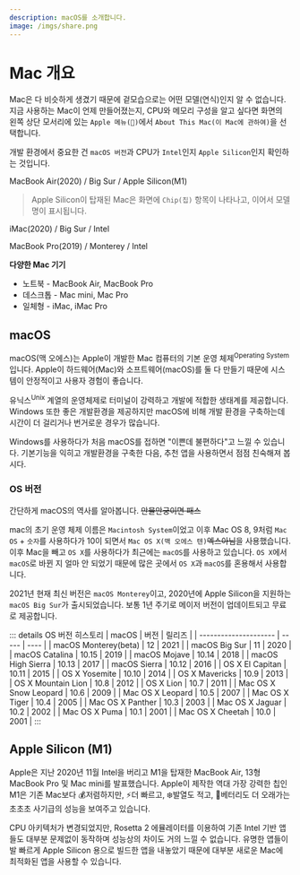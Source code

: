 ```yaml
---
description: macOS를 소개합니다.
image: /imgs/share.png
---
```


# Mac 개요

Mac은 다 비슷하게 생겼기 때문에 겉모습으로는 어떤 모델(연식)인지 알 수 없습니다. 지금 사용하는 Mac이 언제 만들어졌는지, CPU와 메모리 구성을 알고 싶다면 화면의 왼쪽 상단 모서리에 있는 `Apple 메뉴()`에서 `About This Mac(이 Mac에 관하여)`을 선택합니다.

<div class="image-250 no-radius">

<custom-image src="/imgs/overview/about-menu.jpg" alt="Apple > About This Mac" />

</div>

개발 환경에서 중요한 건 `macOS 버전`과 CPU가 `Intel`인지 `Apple Silicon`인지 확인하는 것입니다.

<div class="image-600 no-radius">

<custom-image src="/imgs/overview/macbook-air-m1.png" alt="MacBook Air(M1)" />

MacBook Air(2020) / Big Sur / Apple Silicon(M1)

</div>

> Apple Silicon이 탑재된 Mac은 화면에 `Chip(칩)` 항목이 나타나고, 이어서 모델명이 표시됩니다.

<div class="image-600 no-radius">

<custom-image src="/imgs/overview/imac-bigsur.png" alt="iMac" />

iMac(2020) / Big Sur / Intel

</div>

<div class="image-600 no-radius">

<custom-image src="/imgs/overview/macbook-pro-monterey.png" alt="MacBook Pro" />

MacBook Pro(2019) / Monterey / Intel

</div>

**다양한 Mac 기기**

- 노트북 - MacBook Air, MacBook Pro
- 데스크톱 - Mac mini, Mac Pro
- 일체형 - iMac, iMac Pro

## macOS

<custom-image src="/imgs/overview/macos-monterey.jpg" alt="macOS Monterey" />

macOS(맥 오에스)는 Apple이 개발한 Mac 컴퓨터의 기본 운영 체제<sup>Operating System</sup>입니다. Apple이 하드웨어(Mac)와 소프트웨어(macOS)를 둘 다 만들기 때문에 시스템이 안정적이고 사용자 경험이 좋습니다.

유닉스<sup>Unix</sup> 계열의 운영체제로 터미널이 강력하고 개발에 적합한 생태계를 제공합니다. Windows 또한 좋은 개발환경을 제공하지만 macOS에 비해 개발 환경을 구축하는데 시간이 더 걸리거나 번거로운 경우가 많습니다.

Windows를 사용하다가 처음 macOS를 접하면 "이쁜데 불편하다"고 느낄 수 있습니다. 기본기능을 익히고 개발환경을 구축한 다음, 추천 앱을 사용하면서 점점 친숙해져 봅시다.

### OS 버전

간단하게 macOS의 역사를 알아봅니다. ~~안물안궁이면 패스~~

mac의 초기 운영 체제 이름은 `Macintosh System`이었고 이후 Mac OS 8, 9처럼 `Mac OS` + `숫자`를 사용하다가 10이 되면서 `Mac OS X(맥 오에스 텐)`~~엑스아님~~을 사용했습니다. 이후 Mac을 빼고 `OS X`를 사용하다가 최근에는 `macOS`를 사용하고 있습니다. `OS X`에서 `macOS`로 바뀐 지 얼마 안 되었기 때문에 많은 곳에서 `OS X`과 `macOS`를 혼용해서 사용합니다.

2021년 현재 최신 버전은 `macOS Monterey`이고, 2020년에 Apple Silicon을 지원하는 `macOS Big Sur`가 출시되었습니다. 보통 1년 주기로 메이저 버전이 업데이트되고 무료로 제공합니다.

::: details OS 버전 히스토리
| macOS | 버전 | 릴리즈 |
| --------------------- | ----- | ---- |
| macOS Monterey(beta) | 12 | 2021 |
| macOS Big Sur | 11 | 2020 |
| macOS Catalina | 10.15 | 2019 |
| macOS Mojave | 10.14 | 2018 |
| macOS High Sierra | 10.13 | 2017 |
| macOS Sierra | 10.12 | 2016 |
| OS X El Capitan | 10.11 | 2015 |
| OS X Yosemite | 10.10 | 2014 |
| OS X Mavericks | 10.9 | 2013 |
| OS X Mountain Lion | 10.8 | 2012 |
| OS X Lion | 10.7 | 2011 |
| Mac OS X Snow Leopard | 10.6 | 2009 |
| Mac OS X Leopard | 10.5 | 2007 |
| Mac OS X Tiger | 10.4 | 2005 |
| Mac OS X Panther | 10.3 | 2003 |
| Mac OS X Jaguar | 10.2 | 2002 |
| Mac OS X Puma | 10.1 | 2001 |
| Mac OS X Cheetah | 10.0 | 2001 |
:::

## Apple Silicon (M1)

<custom-image src="/imgs/overview/m1.jpg" alt="m1" />

Apple은 지난 2020년 11월 Intel을 버리고 M1을 탑재한 MacBook Air, 13형 MacBook Pro 및 Mac mini를 발표했습니다. Apple이 제작한 역대 가장 강력한 칩인 M1은 기존 Mac보다 💰저렴하지만, ⚡️더 빠르고, ❄️발열도 적고, 🔋베터리도 더 오래가는 초초초 사기급의 성능을 보여주고 있습니다.

CPU 아키텍처가 변경되었지만, Rosetta 2 에뮬레이터를 이용하여 기존 Intel 기반 앱들도 대부분 문제없이 동작하며 성능상의 차이도 거의 느낄 수 없습니다. 유명한 앱들이 발 빠르게 Apple Silicon 용으로 빌드한 앱을 내놓았기 때문에 대부분 새로운 Mac에 최적화된 앱을 사용할 수 있습니다.
